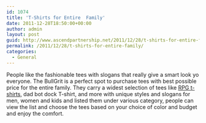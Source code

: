```yaml
---
id: 1074
title: 'T-Shirts for Entire  Family'
date: 2011-12-28T18:50:00+00:00
author: admin
layout: post
guid: http://www.ascendpartnership.net/2011/12/28/t-shirts-for-entire-family/
permalink: /2011/12/28/t-shirts-for-entire-family/
categories:
  - General
---
```

People like the fashionable tees with slogans that really give a smart look yo everyone. The BullGrit is a perfect spot to purchase tees with best possible price for the entire family. They carry a widest selection of tees like [RPG t-shirts](http://www.totalbullgrit.com/store/), dad bot dock T-shirt, and more with unique styles and slogans for men, women and kids and listed them under various category, people can view the list and choose the tees based on your choice of color and budget and enjoy the comfort.